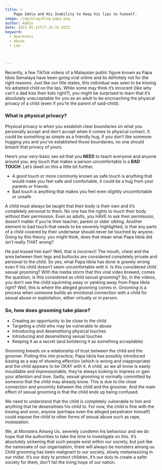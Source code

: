 ```yaml
---
title: >
    Papa Idola and His Inability to Keep his lips to himself.
image: /img/blog/blog-papa.png
author: Admin
date: 2021-05-15T17:16:31.032Z
keyword:
  - Awareness
  - Abuse
  - Law

 

---
```


Recently, a few TikTok videos of a Malaysian public figure known as Papa Idola Semalaya have been going viral online and its definitely not for the right reasons. Just like our title states, this individual was seen to be kissing his adopted child on the lips. While some may think it’s innocent (like why can’t a dad kiss their kids right?), you might be surprised to learn that it’s absolutely unacceptable for you as an adult to be encroaching the physical privacy of a child (even if you’re the parent of said-child).

### What is physical privacy?
Physical privacy is when you establish clear boundaries on what you personally accept and
don’t accept when it comes to physical contact. It could be something as simple as a friendly
hug, if you don’t like someone hugging you and you’ve established those boundaries, no one
should breach that privacy of yours.


Here’s your very-basic sex ed that you **NEED** to teach everyone and anyone around you: any
touch that makes a person uncomfortable is a **BAD TOUCH**. Let’s dwell on this a little bit
further.


-  A good touch or more commonly known as safe touch is anything that would make you feel safe and comfortable, it could be a hug from your parents or friends.
-  Bad touch is anything that makes you feel even slightly uncomfortable or unsafe


A child must always be taught that their body is their own and it’s completely personal to them. No one has the rights to touch their body without their permission. Even as adults, you HAVE to ask their permission, doesn’t matter if you’re their teacher, parent or older sibling. Another element to bad touch that needs to be severely highlighted, is that any parts of a child covered by their underwear should never be touched by anyone. Going by this theory, you might think, does that mean what Papa Idola did isn’t really THAT wrong?


He just kissed him kan? Well, that is incorrect! The mouth, chest and the area between their legs and buttocks are considered completely private and personal to the child. So yes, what Papa Idola has done is gravely wrong even if his child doesn’t seem uncomfortable with it. Is this considered child sexual grooming? With the media storm that this viral video brewed, comes the question, is this considered as child sexual grooming? So, in the videos, you don’t see the child squirming away or yanking away from Papa Idola right? Well, this is where the alleged grooming comes in. Grooming is a process when someone builds an emotional connection with a child for sexual abuse or exploitation, either virtually or in person.


### So, how does grooming take place?

-  Creating an opportunity to be close to the child
-  Targeting a child who may be vulnerable to abuse
-  Introducing and desensitising physical touches
-  Introducing and desensitising sexual touches
-  Keeping it as a secret (and bolstering it as something acceptable)

Grooming breeds on a relationship of trust between the child and the groomer. Putting this into practice; Papa Idola has possibly introduced kissing as a way of showing affection (which is wrong and inappropriate) and the child appears to be OKAY with it. A child, as we all know is easily mouldable and impressionable, they’re always looking to impress or gain your attention and love. Sadly, sexual grooming is normally committed by someone that the child may already know. This is due to the close connection and proximity between the child and the groomer. And the main effect of sexual grooming is that the child ends up being confused.

We need to understand that the child is completely vulnerable to him and anything that he desensitises his child to. For now, the child is fine with the kissing and soon, anyone (perhaps even the alleged perpetrator himself) could expose the child to other forms of sexual abuse such as rape, molestation.

We, at Monsters Among Us, severely condemn his behaviour and we do hope that the authorities to take the time to investigate on this. It’s absolutely sickening that such people exist within our society, but just like the namesake of our organisation, there will always be monsters among us. Child grooming has been malignant to our society, slowly metastasizing in our midst. It’s our duty to protect children, it’s our duty to create a safer society for them, don’t fail the living hope of our nation.
